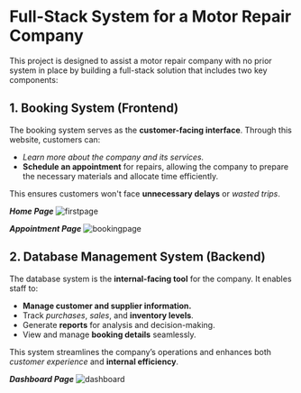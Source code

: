 # Full-Stack System for a Motor Repair Company  

This project is designed to assist a motor repair company with no prior system in place by building a full-stack solution that includes two key components:  

## 1. **Booking System (Frontend)**  
The booking system serves as the **customer-facing interface**. Through this website, customers can:  
- *Learn more about the company and its services.*  
- **Schedule an appointment** for repairs, allowing the company to prepare the necessary materials and allocate time efficiently.

This ensures customers won't face **unnecessary delays** or *wasted trips*.  

___Home Page___
![firstpage](https://github.com/user-attachments/assets/12763401-bca5-480c-adfd-498936a99255)

***Appointment Page***
![bookingpage](https://github.com/user-attachments/assets/7ccbb1d2-b72c-4ea7-bd44-b4971fefad18)


## 2. **Database Management System (Backend)**  
The database system is the **internal-facing tool** for the company. It enables staff to:  
- **Manage customer and supplier information.**  
- Track *purchases*, *sales*, and **inventory levels**.  
- Generate **reports** for analysis and decision-making.  
- View and manage **booking details** seamlessly.  

This system streamlines the company’s operations and enhances both *customer experience* and **internal efficiency**.

***Dashboard Page***
![dashboard](https://github.com/user-attachments/assets/614dbe85-517f-4f43-954b-0b393ced8bc9)

